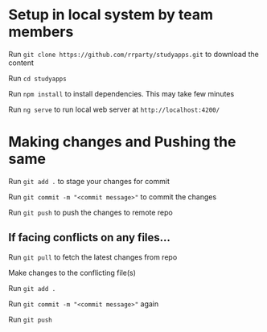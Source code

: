 # Setup in local system by team members

Run `git clone https://github.com/rrparty/studyapps.git` to download the content

Run `cd studyapps` 

Run `npm install` to install dependencies. This may take few minutes

Run `ng serve` to run local web server at `http://localhost:4200/`

# Making changes and Pushing the same

Run `git add .` to stage your changes for commit

Run `git commit -m "<commit message>"` to commit the changes

Run `git push` to push the changes to remote repo

## If facing conflicts on any files...

Run `git pull` to fetch the latest changes from repo

Make changes to the conflicting file(s)

Run `git add .`

Run `git commit -m "<commit message>"` again

Run `git push`

